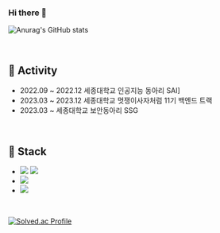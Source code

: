 ### Hi there 👋
![Anurag's GitHub stats](https://github-readme-stats.vercel.app/api?username=2jin1031&theme=one_dark_pro&show_icons=true&theme=radical)

<!--
**2Jin1031/2jin1031** is a ✨ _special_ ✨ repository because its `README.md` (this file) appears on your GitHub profile.

Here are some ideas to get you started:

- 🔭 I’m currently working on ...
- 🌱 I’m currently learning ...
- 👯 I’m looking to collaborate on ...
- 🤔 I’m looking for help with ...
- 💬 Ask me about ...
- 📫 How to reach me: ...
- 😄 Pronouns: ...
- ⚡ Fun fact: ...
-->

<br>

## 📌 Activity

- 2022.09 ~ 2022.12 세종대학교 인공지능 동아리 SAI]
- 2023.03 ~ 2023.12 세종대학교 멋쟁이사자처럼 11기 백엔드 트랙
- 2023.03 ~ 세종대학교 보안동아리 SSG
<br>

## 📌 Stack

- <img src="https://img.shields.io/badge/JAVA-007396?style=flat-square&logo=java&logoColor=white"/>
  <img src="https://img.shields.io/badge/spring-6DB33F?style=flat-square&logo=spring&logoColor=white"/>

- <img src="https://img.shields.io/badge/mysql-4479A1?style=flat-square&logo=mysql&logoColor=black" />

- <img src="https://img.shields.io/badge/C-A8B9CC?style=flat-square&logo=C&logoColor=white"/>

<br>


[![Solved.ac Profile](http://mazassumnida.wtf/api/v2/generate_badge?boj=ronekali)](https://solved.ac/ronekali/)
